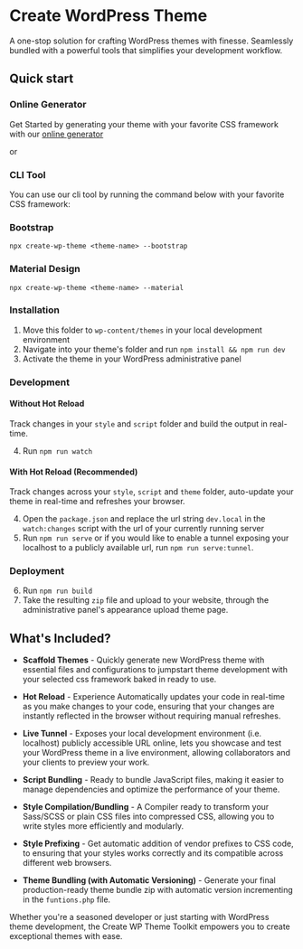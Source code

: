 # Create WordPress Theme

A one-stop solution for crafting WordPress themes with finesse. Seamlessly bundled with a powerful tools that simplifies your development workflow.

## Quick start

### Online Generator

Get Started by generating your theme with your favorite CSS framework with our [online generator](#)

or

### CLI Tool

You can use our cli tool by running the command below with your favorite CSS framework:

### Bootstrap

```shell
npx create-wp-theme <theme-name> --bootstrap
```

### Material Design

```shell
npx create-wp-theme <theme-name> --material
```

### Installation

1. Move this folder to `wp-content/themes` in your local development environment
2. Navigate into your theme's folder and run `npm install && npm run dev` 
3. Activate the theme in your WordPress administrative panel

### Development

#### Without Hot Reload
Track changes in your `style` and `script` folder and build the output in real-time.

4. Run `npm run watch`

#### With Hot Reload (Recommended)
Track changes across your `style`, `script` and `theme` folder, auto-update your theme in real-time and refreshes your browser.

4. Open the `package.json` and replace the url string `dev.local` in the `watch:changes` script with the url of your currently running server
5. Run `npm run serve` or if you would like to enable a tunnel exposing your localhost to a publicly available url, run `npm run serve:tunnel`.

### Deployment

6. Run `npm run build`
7. Take the resulting `zip` file and upload to your website, through the administrative panel's appearance upload theme page.

## What's Included?

- **Scaffold Themes** - Quickly generate new WordPress theme with essential files and configurations to jumpstart theme development with your selected css framework baked in ready to use.

- **Hot Reload** - Experience Automatically updates your code in real-time as you make changes to your code, ensuring that your changes are instantly reflected in the browser without requiring manual refreshes.

- **Live Tunnel** - Exposes your local development environment (i.e. localhost) publicly accessible URL online, lets you showcase and test your WordPress theme in a live environment, allowing collaborators and your clients to preview your work.

- **Script Bundling** - Ready to bundle JavaScript files, making it easier to manage dependencies and optimize the performance of your theme.

- **Style Compilation/Bundling** - A Compiler ready to transform your Sass/SCSS or plain CSS files into compressed CSS, allowing you to write styles more efficiently and modularly.

- **Style Prefixing** - Get automatic addition of vendor prefixes to CSS code, to ensuring that your styles works correctly and its compatible across different web browsers.

- **Theme Bundling (with Automatic Versioning)** - Generate your final production-ready theme bundle zip with automatic version incrementing in the `funtions.php` file.

Whether you're a seasoned developer or just starting with WordPress theme development, the Create WP Theme Toolkit empowers you to create exceptional themes with ease.